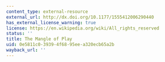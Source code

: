 ```yaml
---
content_type: external-resource
external_url: http://dx.doi.org/10.1177/1555412006290440
has_external_license_warning: true
license: https://en.wikipedia.org/wiki/All_rights_reserved
status: ''
title: The Mangle of Play
uid: 0e5811c0-3939-4f68-95ee-a320ecb65a2b
wayback_url: ''
---
```

